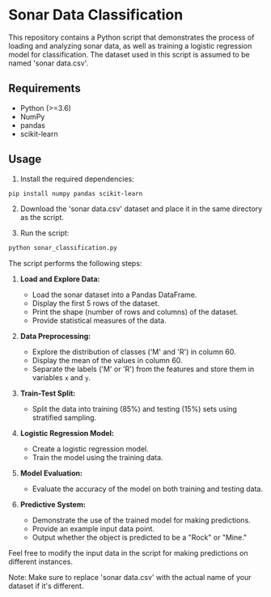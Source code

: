 # Sonar Data Classification

This repository contains a Python script that demonstrates the process of loading and analyzing sonar data, as well as training a logistic regression model for classification. The dataset used in this script is assumed to be named 'sonar data.csv'.

## Requirements
- Python (>=3.6)
- NumPy
- pandas
- scikit-learn

## Usage

1. Install the required dependencies:

```bash
pip install numpy pandas scikit-learn
```

2. Download the 'sonar data.csv' dataset and place it in the same directory as the script.

3. Run the script:

```bash
python sonar_classification.py
```

The script performs the following steps:

1. **Load and Explore Data:**
   - Load the sonar dataset into a Pandas DataFrame.
   - Display the first 5 rows of the dataset.
   - Print the shape (number of rows and columns) of the dataset.
   - Provide statistical measures of the data.

2. **Data Preprocessing:**
   - Explore the distribution of classes ('M' and 'R') in column 60.
   - Display the mean of the values in column 60.
   - Separate the labels ('M' or 'R') from the features and store them in variables `x` and `y`.

3. **Train-Test Split:**
   - Split the data into training (85%) and testing (15%) sets using stratified sampling.

4. **Logistic Regression Model:**
   - Create a logistic regression model.
   - Train the model using the training data.

5. **Model Evaluation:**
   - Evaluate the accuracy of the model on both training and testing data.

6. **Predictive System:**
   - Demonstrate the use of the trained model for making predictions.
   - Provide an example input data point.
   - Output whether the object is predicted to be a "Rock" or "Mine."

Feel free to modify the input data in the script for making predictions on different instances.

Note: Make sure to replace 'sonar data.csv' with the actual name of your dataset if it's different.
